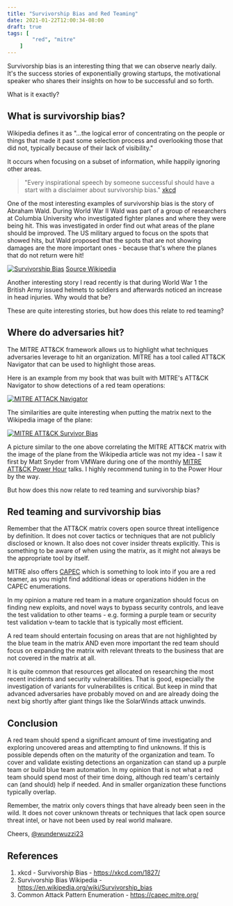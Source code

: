 ```yaml
---
title: "Survivorship Bias and Red Teaming"
date: 2021-01-22T12:00:34-08:00
draft: true
tags: [
        "red", "mitre"
    ]
---
```


Survivorship bias is an interesting thing that we can observe nearly daily. It's the success stories of exponentially growing startups, the motivational speaker who shares their insights on how to be successful and so forth. 

What is it exactly?

## What is survivorship bias?

Wikipedia defines it as "...the logical error of concentrating on the people or things that made it past some selection process and overlooking those that did not, typically because of their lack of visibility." 

It occurs when focusing on a subset of information, while happily ignoring other areas. 

> "Every inspirational speech by someone successful should have a start with a disclaimer about survivorship bias." [xkcd](https://xkcd.com/1827/)


One of the most interesting examples of survivorship bias is the story of Abraham Wald. During World War II Wald was part of a group of researchers at Columbia University who investigated fighter planes and where they were being hit. This was investigated in order find out what areas of the plane should be improved. The US military argued to focus on the spots that showed hits, but Wald proposed that the spots that are not showing damages are the more important ones - because that's where the planes that do not return were hit!

[![Survivorship Bias](/blog/images/2021/survivor.png)](/blog/images/2021/survivor.png)
[Source Wikipedia](https://en.wikipedia.org/wiki/Survivorship_bias)

Another interesting story I read recently is that during World War 1 the British Army issued helmets to soldiers and afterwards noticed an increase in head injuries. Why would that be?

These are quite interesting stories, but how does this relate to red teaming?

## Where do adversaries hit?

The MITRE ATT&CK framework allows us to highlight what techniques adversaries leverage to hit an organization. MITRE has a tool called ATT&CK Navigator that can be used to highlight those areas. 

Here is an example from my book that was built with MITRE's ATT&CK Navigator to show detections of a red team operations:

[![MITRE ATTACK Navigator](/blog/images/2021/attack-navigator.png)](/blog/images/2021/attack-navigator.png)

The similarities are quite interesting when putting the matrix next to the Wikipedia image of the plane:

[![MITRE ATT&CK Survivor Bias](/blog/images/2021/mitre-attack-survivorship-bias.png)](/blog/images/2021/mitre-attack-survivorship-bias.png)

A picture similar to the one above correlating the MITRE ATT&CK matrix with the image of the plane from the Wikipedia article was not my idea - I saw it first by Matt Snyder from VMWare during one of the monthly [MITRE ATT&CK Power Hour](https://www.mitre.org/attackcon) talks. I highly recommend tuning in to the Power Hour by the way.

But how does this now relate to red teaming and survivorship bias?

## Red teaming and survivorship bias

Remember that the ATT&CK matrix covers open source threat intelligence by definition. It does not cover tactics or  techniques that are not publicly disclosed or known. It also does not cover insider threats explicitly. This is something to be aware of when using the matrix, as it might not always be the appropriate tool by itself.

MITRE also offers [CAPEC](https://capec.mitre.org/) which is something to look into if you are a red teamer, as you might find additional ideas or operations hidden in the CAPEC enumerations.

In my opinion a mature red team in a mature organization should focus on finding new exploits, and novel ways to bypass security controls, and leave the test validation to other teams - e.g. forming a purple team or security test validation v-team to tackle that is typically most efficient.

A red team should entertain focusing on areas that are not highlighted by the blue team in the matrix AND even more important the red team should focus on expanding the matrix with relevant threats to the business that are not covered in the matrix at all.

It is quite common that resources get allocated on researching the most recent incidents and security vulnerabilities. That is good, especially the investigation of variants for vulnerabilites is critical. But keep in mind that advanced adversaries have probably moved on and are already doing the next big shortly after giant things like the SolarWinds attack unwinds.

## Conclusion

A red team should spend a significant amount of time investigating and exploring uncovered areas and attempting to find unknowns. If this is possible depends often on the maturity of the organization and team. To cover and validate existing detections an organization can stand up a purple team or build blue team automation. In my opinion that is not what a red team should spend most of their time doing, although red team's certainly can (and should) help if needed. And in smaller organization these functions typically overlap.

Remember, the matrix only covers things that have already been seen in the wild. It does not cover unknown threats or techniques that lack open source threat intel, or have not been used by real world malware.


Cheers, 
[@wunderwuzzi23](https://twitter.com/wunderwuzzi23)

## References

1. xkcd - Survivorship Bias - https://xkcd.com/1827/
1. Survivorship Bias Wikipedia - https://en.wikipedia.org/wiki/Survivorship_bias
1. Common Attack Pattern Enumeration - https://capec.mitre.org/